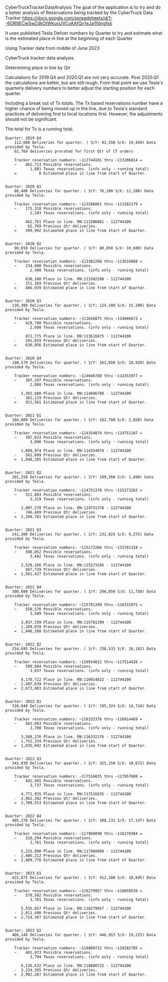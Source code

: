 CyberTruckTrackerDataAnalysis
The goal of the application is to try and do a better analysis of Reservations being tracked by
the CyberTruck Data Tracker https://docs.google.com/spreadsheets/d/1--6OR9ECwSwZdkOtWkuslJVCyAAfQv1eJal1fdngfsk

It uses published Tesla Deliver numbers by Quarter to try and estimate what is the estimated place in line at the beginning of each Quarter



Using Tracker data from middle of June 2023

CyberTruck tracker data analysis.

Determining place in line by Qtr

Calculations for 2019.Q4 and 2020.Q1 are not very accurate. Post 2020.Q1 the calculations are better, but are still rough.
From that point we use Tesla's quarterly delivery numbers to better adjust the starting position for each quarter.

Including a break out of Tx totals.
The Tx based reservations number have a higher chance of being moved up in the line, due to Tesla's standard practices of delivering first to local locations first.
However, the adjustments should not be significant.

The total for Tx is a running total.

    Quarter: 2019 Q4
        112,000 Deliveries for quarter. ( 3/Y: 92,550 S/X: 19,450) Data provided by Tesla.
        62,769 deliveries prorated for first Qtr of CT orders

        Tracker reservation numbers: ~112744101 thru ~113206814 =
        ~    462,713 Possible reservations.
               1,881 Texas reservations. (info only - running total)
        =          0 Estimated place in line from start of Quarter.


    Quarter: 2020 Q1
        88,400 Deliveries for quarter. ( 3/Y: 76,200 S/X: 12,200) Data provided by Tesla.

        Tracker reservation numbers: ~113206861 thru ~113382179 =
        ~    175,318 Possible reservations.
               2,103 Texas reservations. (info only - running total)

             462,761 Place in line. RN:113206861 - 112744100
        -     62,769 Previous Qtr deliveries.
        =    399,992 Estimated place in line from start of Quarter.


    Quarter: 2020 Q2
        90,650 Deliveries for quarter. ( 3/Y: 80,050 S/X: 10,600) Data provided by Tesla.

        Tracker reservation numbers: ~113382208 thru ~113616808 =
        ~    234,600 Possible reservations.
               2,400 Texas reservations. (info only - running total)

             638,108 Place in line. RN:113382208 - 112744100
        -    151,169 Previous Qtr deliveries.
        =    486,939 Estimated place in line from start of Quarter.


    Quarter: 2020 Q3
       139,300 Deliveries for quarter. ( 3/Y: 124,100 S/X: 15,200) Data provided by Tesla.

        Tracker reservation numbers: ~113616875 thru ~114046673 =
        ~    429,798 Possible reservations.
               2,680 Texas reservations. (info only - running total)

             872,775 Place in line. RN:113616875 - 112744100
        -    241,819 Previous Qtr deliveries.
        =    630,956 Estimated place in line from start of Quarter.


    Quarter: 2020 Q4
       180,570 Deliveries for quarter. ( 3/Y: 161,650 S/X: 18,920) Data provided by Tesla.

        Tracker reservation numbers: ~114046780 thru ~114353977 =
        ~    307,197 Possible reservations.
               2,888 Texas reservations. (info only - running total)

           1,302,680 Place in line. RN:114046780 - 112744100
        -    381,119 Previous Qtr deliveries.
        =    921,561 Estimated place in line from start of Quarter.


    Quarter: 2021 Q1
       184,800 Deliveries for quarter. ( 3/Y: 182,780 S/X: 2,020) Data provided by Tesla.

        Tracker reservation numbers: ~114354074 thru ~114751107 =
        ~    397,033 Possible reservations.
               3,096 Texas reservations. (info only - running total)

           1,609,974 Place in line. RN:114354074 - 112744100
        -    561,689 Previous Qtr deliveries.
        =  1,048,285 Estimated place in line from start of Quarter.


    Quarter: 2021 Q2
       201,250 Deliveries for quarter. ( 3/Y: 199,360 S/X: 1,890) Data provided by Tesla.

        Tracker reservation numbers: ~114751370 thru ~115273263 =
        ~    521,893 Possible reservations.
               3,319 Texas reservations. (info only - running total)

           2,007,270 Place in line. RN:114751370 - 112744100
        -    746,489 Previous Qtr deliveries.
        =  1,260,781 Estimated place in line from start of Quarter.


    Quarter: 2021 Q3
       241,300 Deliveries for quarter. ( 3/Y: 232,025 S/X: 9,275) Data provided by Tesla.

        Tracker reservation numbers: ~115273266 thru ~115781318 =
        ~    508,052 Possible reservations.
               3,482 Texas reservations. (info only - running total)

           2,529,166 Place in line. RN:115273266 - 112744100
        -    947,739 Previous Qtr deliveries.
        =  1,581,427 Estimated place in line from start of Quarter.


    Quarter: 2021 Q4
       308,600 Deliveries for quarter. ( 3/Y: 296,850 S/X: 11,750) Data provided by Tesla.

        Tracker reservation numbers: ~115781399 thru ~116331975 =
        ~    550,576 Possible reservations.
               3,589 Texas reservations. (info only - running total)

           3,037,299 Place in line. RN:115781399 - 112744100
        -  1,189,039 Previous Qtr deliveries.
        =  1,848,260 Estimated place in line from start of Quarter.


    Quarter: 2022 Q2
       254,695 Deliveries for quarter. ( 3/Y: 238,533 S/X: 16,162) Data provided by Tesla.

        Tracker reservation numbers: ~116914822 thru ~117514426 =
        ~    599,604 Possible reservations.
               3,657 Texas reservations. (info only - running total)

           4,170,722 Place in line. RN:116914822 - 112744100
        -  1,497,639 Previous Qtr deliveries.
        =  2,673,083 Estimated place in line from start of Quarter.


    Quarter: 2022 Q1
       310,048 Deliveries for quarter. ( 3/Y: 295,324 S/X: 14,724) Data provided by Tesla.

        Tracker reservation numbers: ~116332376 thru ~116914469 =
        ~    582,093 Possible reservations.
               3,708 Texas reservations. (info only - running total)

           3,588,276 Place in line. RN:116332376 - 112744100
        -  1,752,334 Previous Qtr deliveries.
        =  1,835,942 Estimated place in line from start of Quarter.


    Quarter: 2022 Q3
       343,830 Deliveries for quarter. ( 3/Y: 325,158 S/X: 18,672) Data provided by Tesla.

        Tracker reservation numbers: ~117516035 thru ~117957600 =
        ~    441,565 Possible reservations.
               3,737 Texas reservations. (info only - running total)

           4,771,935 Place in line. RN:117516035 - 112744100
        -  2,062,382 Previous Qtr deliveries.
        =  2,709,553 Estimated place in line from start of Quarter.


    Quarter: 2022 Q4
       405,278 Deliveries for quarter. ( 3/Y: 388,131 S/X: 17,147) Data provided by Tesla.

        Tracker reservation numbers: ~117960090 thru ~118278384 =
        ~    318,294 Possible reservations.
               3,761 Texas reservations. (info only - running total)

           5,215,990 Place in line. RN:117960090 - 112744100
        -  2,406,212 Previous Qtr deliveries.
        =  2,809,778 Estimated place in line from start of Quarter.


    Quarter: 2023 Q1
       422,875 Deliveries for quarter. ( 3/Y: 412,180 S/X: 10,695) Data provided by Tesla.

        Tracker reservation numbers: ~118279957 thru ~118850539 =
        ~    570,582 Possible reservations.
               3,781 Texas reservations. (info only - running total)

           5,535,857 Place in line. RN:118279957 - 112744100
        -  2,811,490 Previous Qtr deliveries.
        =  2,724,367 Estimated place in line from start of Quarter.


    Quarter: 2023 Q2
       466,140 Deliveries for quarter. ( 3/Y: 446,915 S/X: 19,225) Data provided by Tesla.  

        Tracker reservation numbers: ~118880732 thru ~119282705 =
        ~    401,973 Possible reservations.
               3,794 Texas reservations. (info only - running total)

           6,136,632 Place in line. RN:118880732 - 112744100
        -  3,234,365 Previous Qtr deliveries.
        =  2,902,267 Estimated place in line from start of Quarter.
